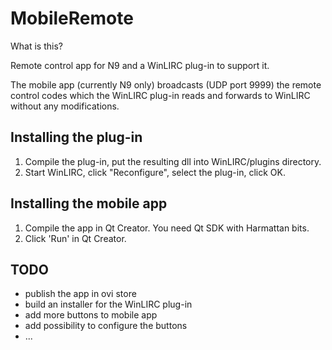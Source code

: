 MobileRemote
============

What is this?

Remote control app for N9 and a WinLIRC plug-in to support it.

The mobile app (currently N9 only) broadcasts (UDP port 9999) the remote
control codes which the WinLIRC plug-in reads and forwards to WinLIRC without
any modifications.


Installing the plug-in
----------------------

1) Compile the plug-in, put the resulting dll into WinLIRC/plugins directory.
2) Start WinLIRC, click "Reconfigure", select the plug-in, click OK.


Installing the mobile app
-------------------------

1) Compile the app in Qt Creator. You need Qt SDK with Harmattan bits.
2) Click 'Run' in Qt Creator.



TODO
----

  * publish the app in ovi store
  * build an installer for the WinLIRC plug-in
  * add more buttons to mobile app
  * add possibility to configure the buttons
  * ...